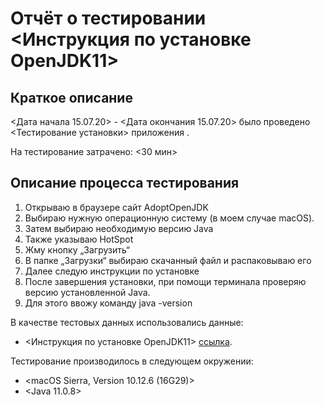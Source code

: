 # Отчёт о тестировании <Инструкция по установке OpenJDK11>

## Краткое описание

<Дата начала 15.07.20> - <Дата окончания 15.07.20> было проведено <Тестирование установки> приложения <OpenJDK11>.

На тестирование затрачено: <30 мин>

## Описание процесса тестирования

1. Открываю в браузере сайт AdoptOpenJDK
2. Выбираю нужную операционную систему (в моем случае macOS).
3. Затем выбираю необходимую версию Java
4. Также указываю HotSpot
5. Жму кнопку „Загрузить“
6. В папке „Загрузки“ выбираю скачанный файл и распаковываю его
7. Далее следую инструкции по установке
8. После завершения установки, при помощи терминала проверяю версию установленной Java. 
9. Для этого ввожу команду java -version

В качестве тестовых данных использовались данные:
* <Инструкция по установке OpenJDK11> [ссылка](https://github.com/netology-code/javaqa-homeworks/blob/master/intro/openjdk11-manual.md).

Тестирование производилось в следующем окружении:
* <macOS Sierra, Version 10.12.6 (16G29)>
* <Java 11.0.8>